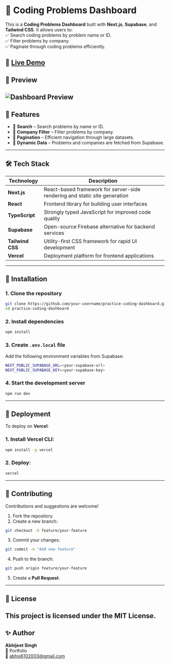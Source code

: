 # 🚀 Coding Problems Dashboard
This is a **Coding Problems Dashboard** built with **Next.js**, **Supabase**, and **Tailwind CSS**. It allows users to:  
✅ Search coding problems by problem name or ID.  
✅ Filter problems by company.  
✅ Paginate through coding problems efficiently.  

🔗 **[Live Demo](https://practice-coding-chi.vercel.app/)**  
---
## 📸 **Preview**  
![Dashboard Preview](https://via.placeholder.com/800x400?text=Dashboard+Preview)  
---
## 🌟 **Features**  
- 🔎 **Search** – Search problems by name or ID.  
- 🏢 **Company Filter** – Filter problems by company.  
- 📄 **Pagination** – Efficient navigation through large datasets.  
- 🎯 **Dynamic Data** – Problems and companies are fetched from Supabase.  
---
## 🛠️ **Tech Stack**  
| Technology      | Description |
| --------------- | ----------- |
| **Next.js**       | React-based framework for server-side rendering and static site generation |
| **React**         | Frontend library for building user interfaces |
| **TypeScript**     | Strongly typed JavaScript for improved code quality |
| **Supabase**       | Open-source Firebase alternative for backend services |
| **Tailwind CSS**    | Utility-first CSS framework for rapid UI development |
| **Vercel**         | Deployment platform for frontend applications |
---
## 🚀 **Installation**  
### 1. **Clone the repository**  
```bash
git clone https://github.com/your-username/practice-coding-dashboard.git
cd practice-coding-dashboard
```

### 2. **Install dependencies**
```bash
npm install
```

### 3. **Create `.env.local` file**
Add the following environment variables from Supabase:
```bash
NEXT_PUBLIC_SUPABASE_URL=<your-supabase-url>
NEXT_PUBLIC_SUPABASE_KEY=<your-supabase-key>
```

### 4. **Start the development server**
```bash
npm run dev
```
---
## 🚢 **Deployment**
To deploy on **Vercel**:
### 1. Install Vercel CLI:
```bash
npm install -g vercel
```

### 2. Deploy:
```bash
vercel
```
---
## 🤝 **Contributing**
Contributions and suggestions are welcome!
1. Fork the repository.
2. Create a new branch:
```bash
git checkout -b feature/your-feature
```
3. Commit your changes:
```bash
git commit -m "Add new feature"
```
4. Push to the branch:
```bash
git push origin feature/your-feature
```
5. Create a **Pull Request**.
---
## 📄 **License**
This project is licensed under the **MIT License**.
---
## ✨ **Author**
**Abhijeet Singh**  
🔗 Portfolio  
📧 abhis6102003@gmail.com
